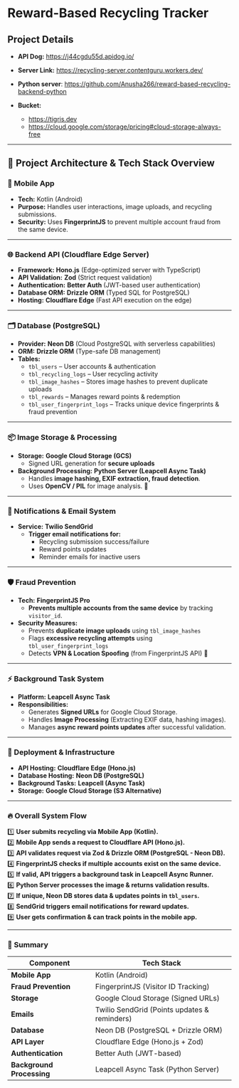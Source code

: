 # Reward-Based Recycling Tracker

## Project Details

- **API Dog:** <https://j44cgdu55d.apidog.io/>
- **Server Link:** <https://recycling-server.contentguru.workers.dev/>
- **Python server**: <https://github.com/Anusha266/reward-based-recycling-backend-python>

- **Bucket:**
  - <https://tigris.dev>
  - <https://cloud.google.com/storage/pricing#cloud-storage-always-free>

---

## **🚀 Project Architecture & Tech Stack Overview**

### **📱 Mobile App**

- **Tech:** Kotlin (Android)
- **Purpose:** Handles user interactions, image uploads, and recycling submissions.
- **Security:** Uses **FingerprintJS** to prevent multiple account fraud from the same device.

---

### **🌐 Backend API (Cloudflare Edge Server)**

- **Framework:** **Hono.js** (Edge-optimized server with TypeScript)
- **API Validation:** **Zod** (Strict request validation)
- **Authentication:** **Better Auth** (JWT-based user authentication)
- **Database ORM:** **Drizzle ORM** (Typed SQL for PostgreSQL)
- **Hosting:** **Cloudflare Edge** (Fast API execution on the edge)

---

### **🗂 Database (PostgreSQL)**

- **Provider:** **Neon DB** (Cloud PostgreSQL with serverless capabilities)
- **ORM:** **Drizzle ORM** (Type-safe DB management)
- **Tables:**
  - `tbl_users` – User accounts & authentication
  - `tbl_recycling_logs` – User recycling activity
  - `tbl_image_hashes` – Stores image hashes to prevent duplicate uploads
  - `tbl_rewards` – Manages reward points & redemption
  - `tbl_user_fingerprint_logs` – Tracks unique device fingerprints & fraud prevention

---

### **📦 Image Storage & Processing**

- **Storage:** **Google Cloud Storage (GCS)**
  - Signed URL generation for **secure uploads**
- **Background Processing:** **Python Server (Leapcell Async Task)**
  - Handles **image hashing, EXIF extraction, fraud detection**.
  - Uses **OpenCV / PIL** for image analysis. 🚧

---

### **📩 Notifications & Email System**

- **Service:** **Twilio SendGrid**
  - **Trigger email notifications for:**
    - Recycling submission success/failure
    - Reward points updates
    - Reminder emails for inactive users

---

### **🛡️ Fraud Prevention**

- **Tech:** **FingerprintJS Pro**
  - **Prevents multiple accounts from the same device** by tracking `visitor_id`.
- **Security Measures:**
  - Prevents **duplicate image uploads** using `tbl_image_hashes`
  - Flags **excessive recycling attempts** using `tbl_user_fingerprint_logs`
  - Detects **VPN & Location Spoofing** (from FingerprintJS API) 🚧

---

### **⚡ Background Task System**

- **Platform:** **Leapcell Async Task**
- **Responsibilities:**
  - Generates **Signed URLs** for Google Cloud Storage.
  - Handles **Image Processing** (Extracting EXIF data, hashing images).
  - Manages **async reward points updates** after successful validation.

---

### **📌 Deployment & Infrastructure**

- **API Hosting:** **Cloudflare Edge (Hono.js)**
- **Database Hosting:** **Neon DB (PostgreSQL)**
- **Background Tasks:** **Leapcell (Async Task)**
- **Storage:** **Google Cloud Storage (S3 Alternative)**

---

### **🔥 Overall System Flow**

1️⃣ **User submits recycling via Mobile App (Kotlin).**  
2️⃣ **Mobile App sends a request to Cloudflare API (Hono.js).**  
3️⃣ **API validates request via Zod & Drizzle ORM (PostgreSQL - Neon DB).**  
4️⃣ **FingerprintJS checks if multiple accounts exist on the same device.**  
5️⃣ **If valid, API triggers a background task in Leapcell Async Runner.**  
6️⃣ **Python Server processes the image & returns validation results.**  
7️⃣ **If unique, Neon DB stores data & updates points in `tbl_users`.**  
8️⃣ **SendGrid triggers email notifications for reward updates.**  
9️⃣ **User gets confirmation & can track points in the mobile app.**

---

### **🚀 Summary**

| **Component**             | **Tech Stack**                               |
| ------------------------- | -------------------------------------------- |
| **Mobile App**            | Kotlin (Android)                             |
| **Fraud Prevention**      | FingerprintJS (Visitor ID Tracking)          |
| **Storage**               | Google Cloud Storage (Signed URLs)           |
| **Emails**                | Twilio SendGrid (Points updates & reminders) |
| **Database**              | Neon DB (PostgreSQL + Drizzle ORM)           |
| **API Layer**             | Cloudflare Edge (Hono.js + Zod)              |
| **Authentication**        | Better Auth (JWT-based)                      |
| **Background Processing** | Leapcell Async Task (Python Server)          |
